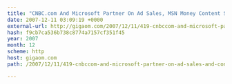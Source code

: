```yaml
---
title: "CNBC.com And Microsoft Partner On Ad Sales, MSN Money Content Syndication"
date: 2007-12-11 03:09:19 +0000
external-url: http://gigaom.com/2007/12/11/419-cnbccom-and-microsoft-partner-on-ad-sales-and-content-syndication/
hash: f9cb7ca536b738c8774a7157cf351f45
year: 2007
month: 12
scheme: http
host: gigaom.com
path: /2007/12/11/419-cnbccom-and-microsoft-partner-on-ad-sales-and-content-syndication/

---
```



